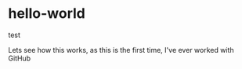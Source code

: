 # hello-world
test

Lets see how this works, as this is the first time, I've ever worked with GitHub
